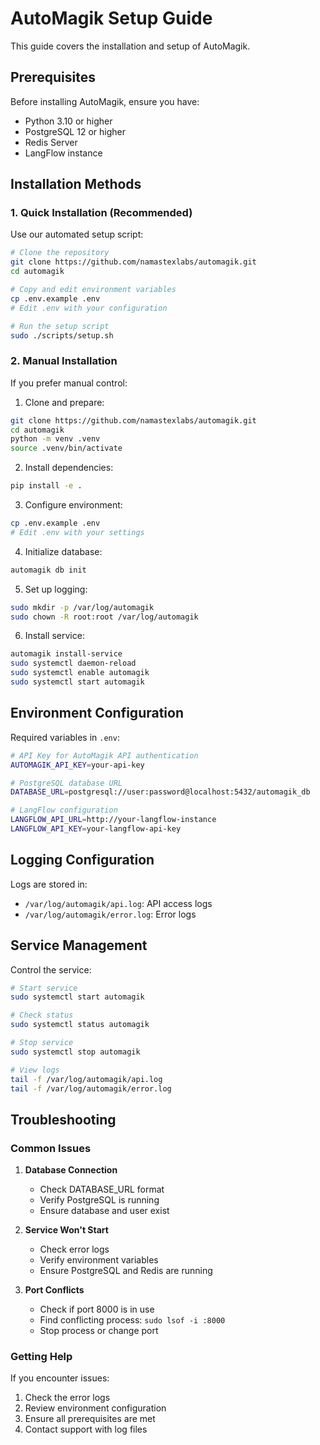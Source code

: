 # AutoMagik Setup Guide

This guide covers the installation and setup of AutoMagik.

## Prerequisites

Before installing AutoMagik, ensure you have:

- Python 3.10 or higher
- PostgreSQL 12 or higher
- Redis Server
- LangFlow instance

## Installation Methods

### 1. Quick Installation (Recommended)

Use our automated setup script:

```bash
# Clone the repository
git clone https://github.com/namastexlabs/automagik.git
cd automagik

# Copy and edit environment variables
cp .env.example .env
# Edit .env with your configuration

# Run the setup script
sudo ./scripts/setup.sh
```

### 2. Manual Installation

If you prefer manual control:

1. Clone and prepare:
```bash
git clone https://github.com/namastexlabs/automagik.git
cd automagik
python -m venv .venv
source .venv/bin/activate
```

2. Install dependencies:
```bash
pip install -e .
```

3. Configure environment:
```bash
cp .env.example .env
# Edit .env with your settings
```

4. Initialize database:
```bash
automagik db init
```

5. Set up logging:
```bash
sudo mkdir -p /var/log/automagik
sudo chown -R root:root /var/log/automagik
```

6. Install service:
```bash
automagik install-service
sudo systemctl daemon-reload
sudo systemctl enable automagik
sudo systemctl start automagik
```

## Environment Configuration

Required variables in `.env`:

```bash
# API Key for AutoMagik API authentication
AUTOMAGIK_API_KEY=your-api-key

# PostgreSQL database URL
DATABASE_URL=postgresql://user:password@localhost:5432/automagik_db

# LangFlow configuration
LANGFLOW_API_URL=http://your-langflow-instance
LANGFLOW_API_KEY=your-langflow-api-key
```

## Logging Configuration

Logs are stored in:
- `/var/log/automagik/api.log`: API access logs
- `/var/log/automagik/error.log`: Error logs

## Service Management

Control the service:
```bash
# Start service
sudo systemctl start automagik

# Check status
sudo systemctl status automagik

# Stop service
sudo systemctl stop automagik

# View logs
tail -f /var/log/automagik/api.log
tail -f /var/log/automagik/error.log
```

## Troubleshooting

### Common Issues

1. **Database Connection**
   - Check DATABASE_URL format
   - Verify PostgreSQL is running
   - Ensure database and user exist

2. **Service Won't Start**
   - Check error logs
   - Verify environment variables
   - Ensure PostgreSQL and Redis are running

3. **Port Conflicts**
   - Check if port 8000 is in use
   - Find conflicting process: `sudo lsof -i :8000`
   - Stop process or change port

### Getting Help

If you encounter issues:
1. Check the error logs
2. Review environment configuration
3. Ensure all prerequisites are met
4. Contact support with log files
